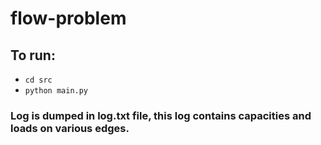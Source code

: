 # flow-problem

## To run:

- `cd src`<br />
- `python main.py`<br />
### Log is dumped in log.txt file, this log contains capacities and loads on various edges.<br />
